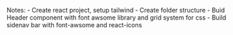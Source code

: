 Notes:
          - Create react project, setup tailwind
          - Create folder structure
          - Buid Header component with font awsome library and grid system for css
          - Build sidenav bar with font-awsome and react-icons
